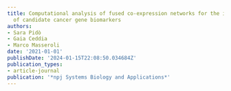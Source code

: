 ```yaml
---
title: Computational analysis of fused co-expression networks for the identification
  of candidate cancer gene biomarkers
authors:
- Sara Pidò
- Gaia Ceddia
- Marco Masseroli
date: '2021-01-01'
publishDate: '2024-01-15T22:08:50.034684Z'
publication_types:
- article-journal
publication: '*npj Systems Biology and Applications*'
---
```

